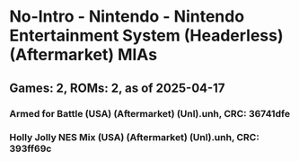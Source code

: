 # No-Intro - Nintendo - Nintendo Entertainment System (Headerless) (Aftermarket) MIAs
## Games: 2, ROMs: 2, as of 2025-04-17

### Armed for Battle (USA) (Aftermarket) (Unl).unh, CRC: 36741dfe
### Holly Jolly NES Mix (USA) (Aftermarket) (Unl).unh, CRC: 393ff69c
